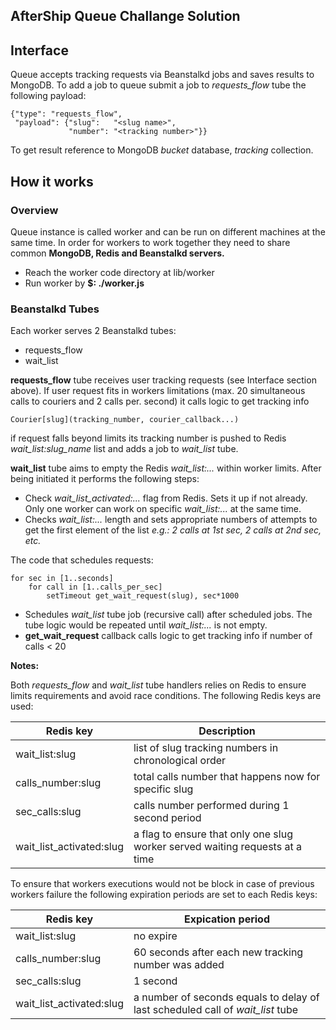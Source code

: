 AfterShip Queue Challange Solution
----------------------------------

## Interface

Queue accepts tracking requests via Beanstalkd jobs and saves results to MongoDB.
To add a job to queue submit a job to *requests_flow* tube the following payload:

    {"type": "requests_flow",
     "payload": {"slug":   "<slug name>",
                 "number": "<tracking number>"}}

To get result reference to MongoDB *bucket* database, *tracking* collection.

## How it works
### Overview

Queue instance is called worker and can be run on different machines at the same time. In order for workers to work together they need to share common **MongoDB, Redis and Beanstalkd servers.**

 - Reach the worker code directory at lib/worker
 - Run worker by **$: ./worker.js**

### Beanstalkd Tubes

Each worker serves 2 Beanstalkd tubes:

 - requests_flow
 - wait_list

**requests_flow** tube receives user tracking requests (see Interface section above). If user request fits in workers limitations (max. 20 simultaneous calls to couriers and 2 calls per. second) it calls logic to get tracking info

    Courier[slug](tracking_number, courier_callback...)

if request falls beyond limits its tracking number is pushed to Redis *wait_list:slug_name* list and adds a job to *wait_list* tube.

**wait_list** tube aims to empty the Redis *wait_list:...* within worker limits. After being initiated it performs the following steps:

 - Check *wait_list_activated:...* flag from Redis. Sets it up if not already. Only one worker can work on specific *wait_list:...* at the same time.
 - Checks *wait_list:...* length and sets appropriate numbers of attempts to get the first element of the list *e.g.: 2 calls at 1st sec, 2 calls at 2nd sec, etc.*

The code that schedules requests:

    for sec in [1..seconds]
		for call in [1..calls_per_sec]
			setTimeout get_wait_request(slug), sec*1000


 - Schedules *wait_list* tube job (recursive call) after scheduled jobs. The tube logic would be repeated until *wait_list:...* is not empty.
 - **get_wait_request** callback calls logic to get tracking info if number of calls < 20

**Notes:**

Both *requests_flow* and *wait_list* tube handlers relies on Redis to ensure limits requirements and avoid race conditions. The following Redis keys are used:

| Redis key                | Description                                                                  |
| ------------------------ | ---------------------------------------------------------------------------- |
| wait_list:slug           | list of slug tracking numbers in chronological order                         |
| calls_number:slug        | total calls number that happens now for specific slug                        |
| sec_calls:slug           | calls number performed during 1 second period                                |
| wait_list_activated:slug | a flag to ensure that only one slug worker served waiting requests at a time |

To ensure that workers executions would not be block in case of previous workers failure the following expiration periods are set to each Redis keys:

| Redis key                | Expication period                                                              |
| ------------------------ | ------------------------------------------------------------------------------ |
| wait_list:slug           | no expire                                                                      |
| calls_number:slug        | 60 seconds after each new tracking number was added                            |
| sec_calls:slug           | 1 second                                                                       |
| wait_list_activated:slug | a number of seconds equals to delay of last scheduled call of *wait_list* tube |

 
